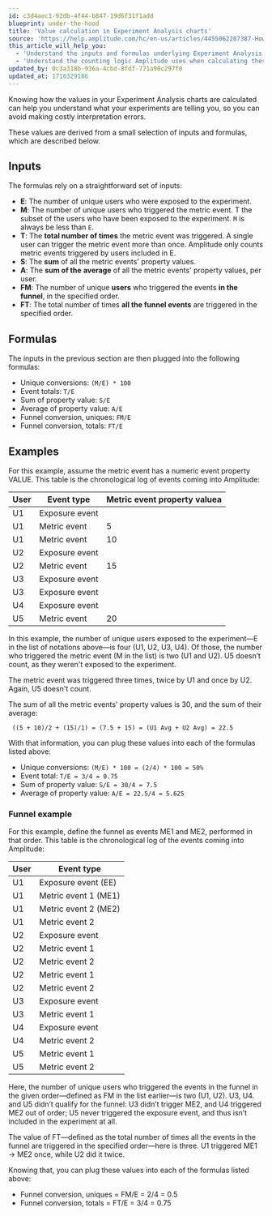 ```yaml
---
id: c3d4aec1-92db-4f44-b847-19d6f31f1add
blueprint: under-the-hood
title: 'Value calculation in Experiment Analysis charts'
source: 'https://help.amplitude.com/hc/en-us/articles/4455062287387-How-Amplitude-calculates-the-values-in-Experiment-Analysis-charts'
this_article_will_help_you:
  - 'Understand the inputs and formulas underlying Experiment Analysis charts'
  - 'Understand the counting logic Amplitude uses when calculating these values'
updated_by: 0c3a318b-936a-4cbd-8fdf-771a90c297f0
updated_at: 1716329186
---
```

Knowing how the values in your Experiment Analysis charts are calculated can help you understand what your experiments are telling you, so you can avoid making costly interpretation errors.

These values are derived from a small selection of inputs and formulas, which are described below.

## Inputs

The formulas rely on a straightforward set of inputs:

* **E**: The number of unique users who were exposed to the experiment.
* **M**: The number of unique users who triggered the metric event. T the subset of the users who have been exposed to the experiment. `M` is always be less than `E`.
* **T**: The **total number of times** the metric event was triggered. A single user can trigger the metric event more than once. Amplitude only counts metric events triggered by users included in E.
* **S**: The **sum** of all the metric events' property values.
* **A**: The **sum of the** **average** of all the metric events' property values, per user.
* **FM**: The number of unique **users** who triggered the events **in the funnel**, in the specified order.
* **FT**: The total number of times **all the funnel events** are triggered in the specified order.

## Formulas

The inputs in the previous section are then plugged into the following formulas:

* Unique conversions: `(M/E) * 100`
* Event totals: `T/E`
* Sum of property value: `S/E`
* Average of property value: `A/E`
* Funnel conversion, uniques: `FM/E`
* Funnel conversion, totals: `FT/E`

## Examples

For this example, assume the metric event has a numeric event property VALUE. This table is the chronological log of events coming into Amplitude:

| User | Event type | Metric event property valuea |
| -------- | -------------- | ------------------------------- |
| U1       | Exposure event |                                 |
| U1       | Metric event   | 5                               |
| U1       | Metric event   | 10                              |
| U2       | Exposure event |                                 |
| U2       | Metric event   | 15                              |
| U3       | Exposure event |                                 |
| U3       | Exposure event |                                 |
| U4       | Exposure event |                                 |
| U5       | Metric event   | 20                              |

In this example, the number of unique users exposed to the experiment—E in the list of notations above—is four (U1, U2, U3, U4). Of those, the number who triggered the metric event (M in the list) is two (U1 and U2). U5 doesn’t count, as they weren't exposed to the experiment.

The metric event was triggered three times, twice by U1 and once by U2. Again, U5 doesn't count.

The sum of all the metric events' property values is 30, and the sum of their average:

```
 ((5 + 10)/2 + (15)/1) = (7.5 + 15) = (U1 Avg + U2 Avg) = 22.5
```

With that information, you can plug these values into each of the formulas listed above:

* Unique conversions: `(M/E) * 100 = (2/4) * 100 = 50%`
* Event total: `T/E = 3/4 = 0.75`
* Sum of property value: `S/E = 30/4 = 7.5`
* Average of property value: `A/E = 22.5/4 = 5.625`

### Funnel example

For this example, define the funnel as events ME1 and ME2, performed in that order. This table is the chronological log of the events coming into Amplitude:

| User | Event type       |
| -------- | -------------------- |
| U1       | Exposure event (EE)  |
| U1       | Metric event 1 (ME1) |
| U1       | Metric event 2 (ME2) |
| U1       | Metric event 2       |
| U2       | Exposure event       |
| U2       | Metric event 1       |
| U2       | Metric event 2       |
| U2       | Metric event 1       |
| U2       | Metric event 2       |
| U3       | Exposure event       |
| U3       | Metric event 1       |
| U4       | Exposure event       |
| U4       | Metric event 2       |
| U5       | Metric event 1       |
| U5       | Metric event 2       |

Here, the number of unique users who triggered the events in the funnel in the given order—defined as FM in the list earlier—is two (U1, U2). U3, U4. and U5 didn’t qualify for the funnel: U3 didn’t trigger ME2, and U4 triggered ME2 out of order; U5 never triggered the exposure event, and thus isn’t included in the experiment at all.

The value of FT—defined as the total number of times all the events in the funnel are triggered in the specified order—here is three. U1 triggered ME1 → ME2 once, while U2 did it twice.

Knowing that, you can plug these values into each of the formulas listed above:

* Funnel conversion, uniques = FM/E = 2/4 = 0.5
* Funnel conversion, totals = FT/E = 3/4 = 0.75